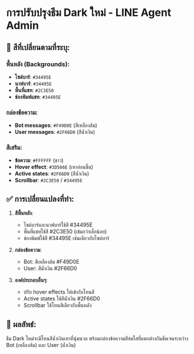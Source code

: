 # การปรับปรุงธีม Dark ใหม่ - LINE Agent Admin

## 🎨 สีที่เปลี่ยนตามที่ระบุ:

### พื้นหลัง (Backgrounds):
- **ไซด์บาร์**: `#34495E` 
- **นาฟบาร์**: `#34495E`
- **พื้นที่แชท**: `#2C3E50`
- **ช่องพิมพ์แชท**: `#34495E`

### กล่องข้อความ:
- **Bot messages**: `#F49D0E` (สีเหลืองส้ม)
- **User messages**: `#2F66D0` (สีน้ำเงิน)

### สีเสริม:
- **ข้อความ**: `#FFFFFF` (ขาว)
- **Hover effect**: `#3D566E` (เทาอ่อนขึ้น)
- **Active states**: `#2F66D0` (สีน้ำเงิน)
- **Scrollbar**: `#2C3E50` / `#34495E`

## ✅ การเปลี่ยนแปลงที่ทำ:

1. **สีพื้นหลัง**:
   - ไซด์บาร์และนาฟบาร์ใช้สี #34495E
   - พื้นที่แชทใช้สี #2C3E50 (เข้มกว่าเล็กน้อย)
   - ช่องพิมพ์ใช้สี #34495E เช่นเดียวกับไซด์บาร์

2. **กล่องข้อความ**:
   - Bot: สีเหลืองส้ม #F49D0E
   - User: สีน้ำเงิน #2F66D0

3. **องค์ประกอบอื่นๆ**:
   - ปรับ hover effects ให้เข้ากับโทนสี
   - Active states ใช้สีน้ำเงิน #2F66D0
   - Scrollbar ใช้โทนสีเดียวกับพื้นหลัง

## 🚀 ผลลัพธ์:
ธีม Dark ใหม่จะมีโทนสีน้ำเงินเทาที่นุ่มนวล พร้อมกล่องข้อความสีสดใสที่แตกต่างกันชัดเจนระหว่าง Bot (เหลืองส้ม) และ User (น้ำเงิน)
